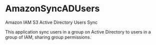 # AmazonSyncADUsers
Amazon IAM S3 Active Directory Users Sync

This application sync users in a group on Active Directory to users in a group of IAM, sharing group permissions.
